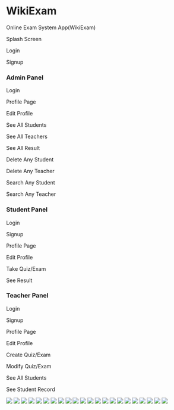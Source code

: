 # WikiExam
Online Exam System App(WikiExam)


Splash Screen

Login

Signup

### Admin Panel

Login

Profile Page

Edit Profile

See All Students

See All Teachers

See All Result

Delete Any Student

Delete Any Teacher

Search Any Student

Search Any Teacher

### Student Panel

Login

Signup

Profile Page

Edit Profile

Take Quiz/Exam

See Result

### Teacher Panel

Login

Signup

Profile Page

Edit Profile

Create Quiz/Exam

Modify Quiz/Exam

See All Students

See Student Record


<img src="src\assets\ScreenShots\login.PNG">


<img src="src\assets\ScreenShots\Signup.PNG">

<img src="src\assets\ScreenShots\fb.PNG">

<img src="src\assets\ScreenShots\gg.PNG">

<img src="src\assets\ScreenShots\adm.PNG">

<img src="src\assets\ScreenShots\stm.PNG">

<img src="src\assets\ScreenShots\tm.PNG">

<img src="src\assets\ScreenShots\add1.PNG">

<img src="src\assets\ScreenShots\addquiz.PNG">

<img src="src\assets\ScreenShots\onedit.PNG">

<img src="src\assets\ScreenShots\stprofile.PNG">

<img src="src\assets\ScreenShots\tp.PNG">

<img src="src\assets\ScreenShots\tp1.PNG">

<img src="src\assets\ScreenShots\tp2.PNG">

<img src="src\assets\ScreenShots\studentlist.PNG">

<img src="src\assets\ScreenShots\teacherlist.PNG">

<img src="src\assets\ScreenShots\tk1.PNG">

<img src="src\assets\ScreenShots\tk2.PNG">

<img src="src\assets\ScreenShots\tk3.PNG">

<img src="src\assets\ScreenShots\tkq.PNG">

<img src="src\assets\ScreenShots\res.PNG">

<img src="src\assets\ScreenShots\res1.PNG">






